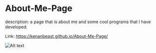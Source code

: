# About-Me-Page

description: a page that is about me and some cool programs that I have developed. 

Link: https://kenanbeast.github.io/About-Me-Page/

![Alt text](./Assets/screenshot.png)
